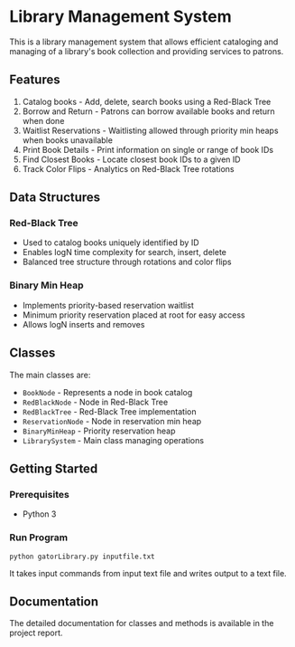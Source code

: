 # Library Management System
This is a library management system that allows efficient cataloging and managing of a library's book collection and providing services to patrons.

## Features

1. Catalog books - Add, delete, search books using a Red-Black Tree
2. Borrow and Return - Patrons can borrow available books and return when done
3. Waitlist Reservations - Waitlisting allowed through priority min heaps when books unavailable
4. Print Book Details - Print information on single or range of book IDs
5. Find Closest Books - Locate closest book IDs to a given ID
6. Track Color Flips - Analytics on Red-Black Tree rotations

## Data Structures

### Red-Black Tree
- Used to catalog books uniquely identified by ID
- Enables logN time complexity for search, insert, delete
- Balanced tree structure through rotations and color flips

### Binary Min Heap
- Implements priority-based reservation waitlist
- Minimum priority reservation placed at root for easy access
- Allows logN inserts and removes

## Classes
The main classes are:

- `BookNode` - Represents a node in book catalog
- `RedBlackNode` - Node in Red-Black Tree
- `RedBlackTree` - Red-Black Tree implementation
- `ReservationNode` - Node in reservation min heap
- `BinaryMinHeap` - Priority reservation heap
- `LibrarySystem` - Main class managing operations

## Getting Started

### Prerequisites
- Python 3

### Run Program
`python gatorLibrary.py inputfile.txt`

It takes input commands from input text file and writes output to a text file.

## Documentation
The detailed documentation for classes and methods is available in the project report.